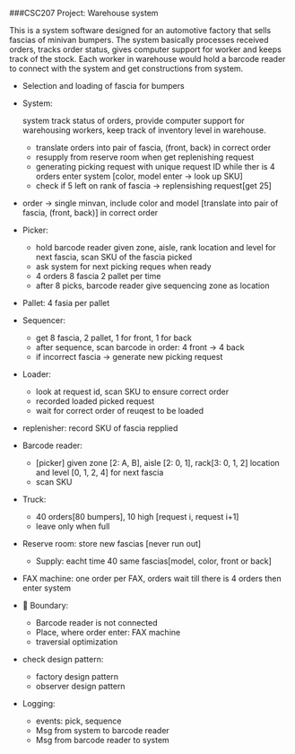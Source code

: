 ###CSC207 Project: Warehouse system

This is a system software designed for an automotive factory that sells fascias of minivan bumpers. The system basically processes received orders, tracks order status, gives computer support for worker and keeps track of the stock. Each worker in warehouse would hold a barcode reader to connect with the system and get constructions from system.

- Selection and loading of fascia for bumpers

- System:

  system track status of orders, provide computer support for warehousing workers, keep track of inventory level in warehouse.

  - translate orders  into pair of fascia, (front, back) in correct order
  - resupply from reserve room when get replenishing request
  - generating picking request with unique request ID while ther is 4 orders enter system [color, model enter -> look up SKU]
  - check if 5 left on rank of fascia -> replensishing request[get 25]

- order -> single minvan, include color and model
  [translate into pair of fascia, (front, back)] in correct order

- Picker: 
  - hold barcode reader given zone, aisle, rank location and level for next fascia, scan SKU of the fascia picked
  - ask system for next picking reques when ready
  - 4 orders 8 fascia 2 pallet per time
  - after 8 picks, barcode reader give sequencing zone as location

- Pallet: 4 fasia per pallet

- Sequencer:
  - get 8 fascia, 2 pallet, 1 for front, 1 for back
  - after sequence, scan barcode in order: 4 front -> 4 back
  - if incorrect fascia -> generate new picking request

- Loader:
  - look at request id, scan SKU to ensure correct order
  - recorded loaded picked request
  - wait for correct order of reuqest to be loaded

- replenisher: record SKU of fascia repplied

- Barcode reader:
  - [picker] given zone [2: A, B], aisle [2: 0, 1], rack[3: 0, 1, 2] location and level [0, 1, 2, 4] for next fascia
  - scan SKU

- Truck: 
  - 40 orders[80 bumpers], 10 high [request i, request i+1]
  - leave only when full

- Reserve room: store new fascias [never run out]

  - Supply: eacht time 40 same fascias[model, color, front or back]

- FAX machine: one order per FAX, orders wait till there is 4 orders then enter system

-  Boundary:
  - Barcode reader is not connected
  - Place, where order enter: FAX machine
  - traversial optimization

- check design pattern:

  - factory design pattern
  - observer design pattern

- Logging:
  - events: pick, sequence
  - Msg from system to barcode reader
  - Msg from barcode reader to system

